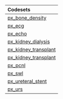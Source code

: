|Codesets             |
|:--------------------|
|[px_bone_density](https://pedsnet.github.io/Variable-Dictionary/pages/procedures/px_bone_density_md_page.md)|
|[px_ecg](https://pedsnet.github.io/Variable-Dictionary/pages/procedures/px_ecg_md_page.md)|
|[px_echo](https://pedsnet.github.io/Variable-Dictionary/pages/procedures/px_echo_md_page.md)|
|[px_kidney_dialysis](https://pedsnet.github.io/Variable-Dictionary/pages/procedures/px_kidney_dialysis_md_page.md)|
|[px_kidney_transplant](https://pedsnet.github.io/Variable-Dictionary/pages/procedures/px_kidney_transplant_md_page.md)|
|[px_kidney_transplant](https://pedsnet.github.io/Variable-Dictionary/pages/procedures/px_kidney_transplant_md_page.md)|
|[px_pcnl](https://pedsnet.github.io/Variable-Dictionary/pages/procedures/px_pcnl_md_page.md)|
|[px_swl](https://pedsnet.github.io/Variable-Dictionary/pages/procedures/px_swl_md_page.md)|
|[px_ureteral_stent](https://pedsnet.github.io/Variable-Dictionary/pages/procedures/px_ureteral_stent_md_page.md)|
|[px_urs](https://pedsnet.github.io/Variable-Dictionary/pages/procedures/px_urs_md_page.md)|
